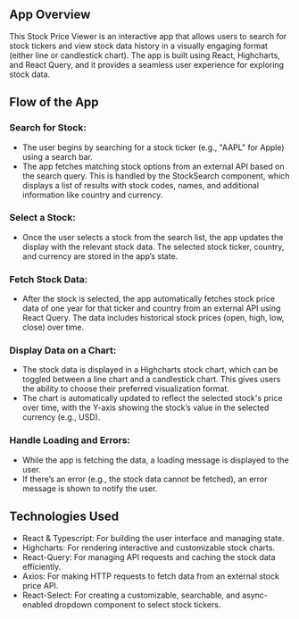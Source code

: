 ## App Overview

This Stock Price Viewer is an interactive app that allows users to search for stock tickers and view stock data history in a visually engaging format (either line or candlestick chart). The app is built using React, Highcharts, and React Query, and it provides a seamless user experience for exploring stock data.

## Flow of the App

### Search for Stock:
- The user begins by searching for a stock ticker (e.g., "AAPL" for Apple) using a search bar.
- The app fetches matching stock options from an external API based on the search query. This is handled by the StockSearch component, which displays a list of results with stock codes, names, and additional information like country and currency.

### Select a Stock:
- Once the user selects a stock from the search list, the app updates the display with the relevant stock data. The selected stock ticker, country, and currency are stored in the app’s state.

### Fetch Stock Data:
- After the stock is selected, the app automatically fetches stock price data of one year for that ticker and country from an external API using React Query. The data includes historical stock prices (open, high, low, close) over time.

### Display Data on a Chart:
- The stock data is displayed in a Highcharts stock chart, which can be toggled between a line chart and a candlestick chart. This gives users the ability to choose their preferred visualization format.
- The chart is automatically updated to reflect the selected stock's price over time, with the Y-axis showing the stock’s value in the selected currency (e.g., USD).

### Handle Loading and Errors:
- While the app is fetching the data, a loading message is displayed to the user.
- If there’s an error (e.g., the stock data cannot be fetched), an error message is shown to notify the user.

## Technologies Used
- React & Typescript: For building the user interface and managing state.
- Highcharts: For rendering interactive and customizable stock charts.
- React-Query: For managing API requests and caching the stock data efficiently.
- Axios: For making HTTP requests to fetch data from an external stock price API.
- React-Select: For creating a customizable, searchable, and async-enabled dropdown component to select stock tickers.
